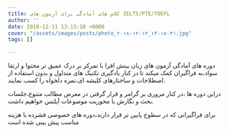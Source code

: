 ```yaml
---
title: کلاس های آمادگی برای آزمون های IELTS/PTE/TOEFL
author: ''
date: 2018-12-11 13:13:10 +0000
cover: "/assets/images/posts/photo_۲۰۱۸-۱۲-۱۳_۱۴-۱۸-۳۱.jpg"
tags: []

---
```

دوره های آمادگی آزمون های زبان بینش افزا با تمرکز بر درک عمیق تر محتوا و ارتقا سواد،به فراگیران کمک میکند تا در کنار یادگیری تکنیک های متداول و بدون استفاده از اصطلاحات و ساختارهای کلیشه ای،نمره دلخواه را کسب نمایند.

دراین دوره ها ،در کنار مروری بر گرامر و قرار گرفتن در معرض مطالب متنوع،جلسات بحث و نگارش با محوریت موضوعات آیلتس خواهیم داشت.

برای فراگیرانی که در سطوخ پایین تر قرار دارند،دوره های خصوصی فشرده با هزینه مناسب پیش بینی شده است